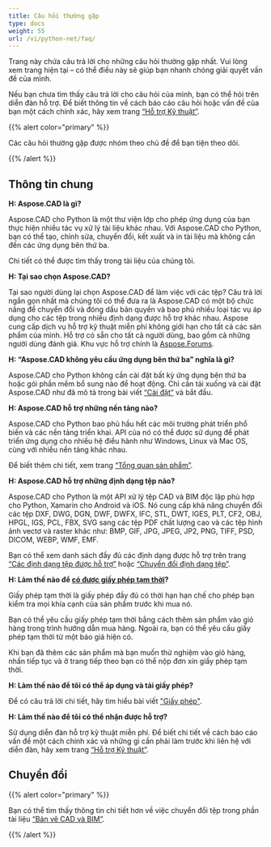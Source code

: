 ```yaml
---
title: Câu hỏi thường gặp
type: docs
weight: 55
url: /vi/python-net/faq/
---
```


Trang này chứa câu trả lời cho những câu hỏi thường gặp nhất. Vui lòng xem trang hiện tại – có thể điều này sẽ giúp bạn nhanh chóng giải quyết vấn đề của mình.

Nếu bạn chưa tìm thấy câu trả lời cho câu hỏi của mình, bạn có thể hỏi trên diễn đàn hỗ trợ. Để biết thông tin về cách báo cáo câu hỏi hoặc vấn đề của bạn một cách chính xác, hãy xem trang [“Hỗ trợ Kỹ thuật”](/vi/cad/python-net/technical-support).

{{% alert color="primary" %}} 

Các câu hỏi thường gặp được nhóm theo chủ đề để bạn tiện theo dõi.

{{% /alert %}}

## **Thông tin chung**
**H: Aspose.CAD là gì?**

Aspose.CAD cho Python là một thư viện lớp cho phép ứng dụng của bạn thực hiện nhiều tác vụ xử lý tài liệu khác nhau. Với Aspose.CAD cho Python, bạn có thể tạo, chỉnh sửa, chuyển đổi, kết xuất và in tài liệu mà không cần đến các ứng dụng bên thứ ba.

Chi tiết có thể được tìm thấy trong tài liệu của chúng tôi.

**H: Tại sao chọn Aspose.CAD?**

Tại sao người dùng lại chọn Aspose.CAD để làm việc với các tệp?
Câu trả lời ngắn gọn nhất mà chúng tôi có thể đưa ra là Aspose.CAD có một bộ chức năng để chuyển đổi và đóng dấu bản quyền và bao phủ nhiều loại tác vụ áp dụng cho các tệp trong nhiều định dạng được hỗ trợ khác nhau.
Aspose cung cấp dịch vụ hỗ trợ kỹ thuật miễn phí không giới hạn cho tất cả các sản phẩm của mình.
Hỗ trợ có sẵn cho tất cả người dùng, bao gồm cả những người dùng đánh giá. Khu vực hỗ trợ chính là [Aspose.Forums](https://forum.aspose.com/c/cad/19).

**H: “Aspose.CAD không yêu cầu ứng dụng bên thứ ba” nghĩa là gì?**

Aspose.CAD cho Python không cần cài đặt bất kỳ ứng dụng bên thứ ba hoặc gói phần mềm bổ sung nào để hoạt động. Chỉ cần tải xuống và cài đặt Aspose.CAD như đã mô tả trong bài viết [“Cài đặt”](/vi/cad/python-net/installation/) và bắt đầu.

**H: Aspose.CAD hỗ trợ những nền tảng nào?**

Aspose.CAD cho Python bao phủ hầu hết các môi trường phát triển phổ biến và các nền tảng triển khai. API của nó có thể được sử dụng để phát triển ứng dụng cho nhiều hệ điều hành như Windows, Linux và Mac OS, cùng với nhiều nền tảng khác nhau.

Để biết thêm chi tiết, xem trang [“Tổng quan sản phẩm”](/vi/cad/python-net/product-overview/).

**H: Aspose.CAD hỗ trợ những định dạng tệp nào?**

Aspose.CAD cho Python là một API xử lý tệp CAD và BIM độc lập phù hợp cho Python, Xamarin cho Android và iOS. 
Nó cung cấp khả năng chuyển đổi các tệp DXF, DWG, DGN, DWF, DWFX, IFC, STL, DWT, IGES, PLT, CF2, OBJ, HPGL, IGS, PCL, FBX, SVG sang các tệp PDF chất lượng cao và các tệp hình ảnh vectơ và raster khác như: BMP, GIF, JPG, JPEG, JP2, PNG, TIFF, PSD, DICOM, WEBP, WMF, EMF.

Bạn có thể xem danh sách đầy đủ các định dạng được hỗ trợ trên trang [“Các định dạng tệp được hỗ trợ”](/vi/cad/python-net/supported-file-formats/) hoặc [“Chuyển đổi định dạng tệp”](/vi/cad/python-net/converting-file-formats/).

**H: Làm thế nào để [có được giấy phép tạm thời](https://purchase.aspose.com/temporary-license/)?**

Giấy phép tạm thời là giấy phép đầy đủ có thời hạn hạn chế cho phép bạn kiểm tra mọi khía cạnh của sản phẩm trước khi mua nó.

Bạn có thể yêu cầu giấy phép tạm thời bằng cách thêm sản phẩm vào giỏ hàng trong trình hướng dẫn mua hàng. Ngoài ra, bạn có thể yêu cầu giấy phép tạm thời từ một báo giá hiện có.

Khi bạn đã thêm các sản phẩm mà bạn muốn thử nghiệm vào giỏ hàng, nhấn tiếp tục và ở trang tiếp theo bạn có thể nộp đơn xin giấy phép tạm thời.

**H: Làm thế nào để tôi có thể áp dụng và tải giấy phép?**

Để có câu trả lời chi tiết, hãy tìm hiểu bài viết ["Giấy phép"](/vi/cad/python-net/licensing/).

**H: Làm thế nào để tôi có thể nhận được hỗ trợ?**

Sử dụng diễn đàn hỗ trợ kỹ thuật miễn phí. Để biết chi tiết về cách báo cáo vấn đề một cách chính xác và những gì cần phải làm trước khi liên hệ với diễn đàn, hãy xem trang [“Hỗ trợ Kỹ thuật”](/vi/cad/python-net/technical-support).

## **Chuyển đổi**

{{% alert color="primary" %}} 

Bạn có thể tìm thấy thông tin chi tiết hơn về việc chuyển đổi tệp trong phần tài liệu [“Bản vẽ CAD và BIM”](/vi/cad/python-net/cad-and-bim-drawings/).

{{% /alert %}}
